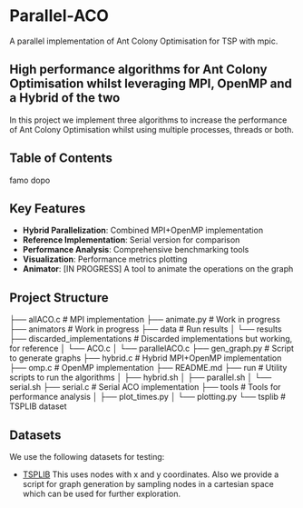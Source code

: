 # Parallel-ACO
A parallel implementation of Ant Colony Optimisation for TSP with mpic.

## High performance algorithms for Ant Colony Optimisation whilst leveraging MPI, OpenMP and a Hybrid of the two
In this project we implement three algorithms to increase the performance of Ant Colony Optimisation whilst using multiple processes, threads or both.

## Table of Contents
famo dopo

## Key Features
- **Hybrid Parallelization**: Combined MPI+OpenMP implementation
- **Reference Implementation**: Serial version for comparison
- **Performance Analysis**: Comprehensive benchmarking tools
- **Visualization**: Performance metrics plotting
- **Animator**: [IN PROGRESS] A tool to animate the operations on the graph

## Project Structure
├── allACO.c    # MPI implementation
├── animate.py          # Work in progress
├── animators           # Work in progress
├── data                # Run results
│   └── results
├── discarded_implementations # Discarded implementations but working, for reference
│   └── ACO.c
│   └── parallelACO.c
├── gen_graph.py       # Script to generate graphs
├── hybrid.c           # Hybrid MPI+OpenMP implementation
├── omp.c              # OpenMP implementation
├── README.md
├── run               # Utility scripts to run the algorithms
│   ├── hybrid.sh
│   ├── parallel.sh
│   └── serial.sh
├── serial.c       # Serial ACO implementation
├── tools           # Tools for performance analysis
│   ├── plot_times.py
│   └── plotting.py
└── tsplib         # TSPLIB dataset

## Datasets
We use the following datasets for testing:
* [TSPLIB](https://github.com/mastqe/tsplib)
    This uses nodes with x and y coordinates.
Also we provide a script for graph generation by sampling nodes in a cartesian space which can be used for further exploration.

